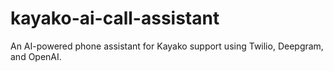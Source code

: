 # kayako-ai-call-assistant

An AI-powered phone assistant for Kayako support using Twilio, Deepgram, and OpenAI.
